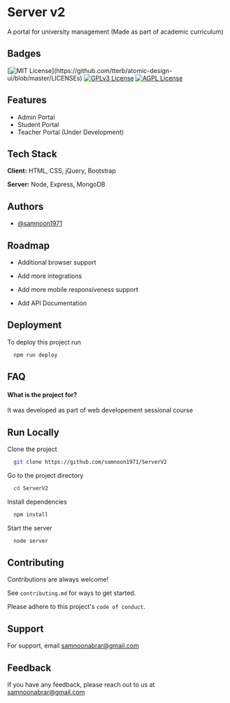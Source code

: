 

# Server v2

A portal for university management (Made as part of academic curriculum)


## Badges

[![MIT License](https://img.shields.io/apm/l/atomic-design-ui.svg?)](https://github.com/tterb/atomic-design-ui/blob/master/LICENSEs)
[![GPLv3 License](https://img.shields.io/badge/License-GPL%20v3-yellow.svg)](https://opensource.org/licenses/)
[![AGPL License](https://img.shields.io/badge/license-AGPL-blue.svg)](http://www.gnu.org/licenses/agpl-3.0)


## Features

- Admin Portal
- Student Portal
- Teacher Portal (Under Development)

## Tech Stack

**Client:** HTML, CSS, jQuery, Bootstrap

**Server:** Node, Express, MongoDB


## Authors

- [@samnoon1971](https://www.github.com/samnoon1971)


## Roadmap

- Additional browser support

- Add more integrations

- Add more mobile responsiveness support

- Add API Documentation

## Deployment

To deploy this project run

```bash
  npm run deploy
```


## FAQ

#### What is the project for?

It was developed as part of web developement sessional course


## Run Locally

Clone the project

```bash
  git clone https://github.com/samnoon1971/ServerV2
```

Go to the project directory

```bash
  cd ServerV2
```

Install dependencies

```bash
  npm install
```

Start the server

```bash
  node server
```


## Contributing

Contributions are always welcome!

See `contributing.md` for ways to get started.

Please adhere to this project's `code of conduct`.


## Support

For support, email samnoonabrar@gmail.com


## Feedback

If you have any feedback, please reach out to us at samnoonabrar@gmail.com
  

